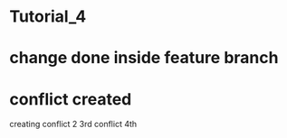 # Tutorial_4 
# change done inside feature branch
# conflict created

creating conflict 2
3rd conflict
4th
